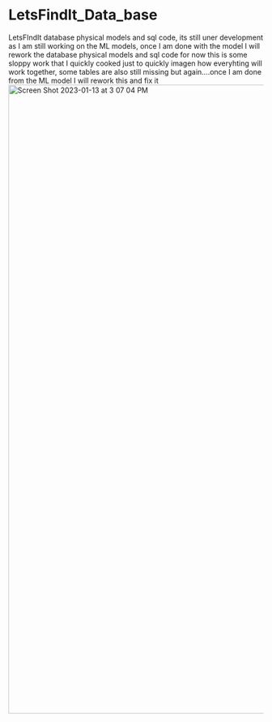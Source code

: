 # LetsFindIt_Data_base
 LetsFIndIt database physical models and sql code, its still uner development as I am still working on the ML models, once I am done with the model I will rework the database physical models and sql code for now this is some sloppy work that I quickly cooked just to quickly imagen how everyhting will work together, some tables are also still missing but again....once I am done from the ML model I will rework this and fix it 
 <img width="1240" alt="Screen Shot 2023-01-13 at 3 07 04 PM" src="https://user-images.githubusercontent.com/91439032/212435461-c125de94-d904-4b72-a5e6-951e0d7e1589.png">

